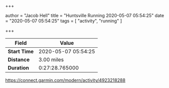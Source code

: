 +++

author = "Jacob Hell"
title = "Huntsville Running 2020-05-07 05:54:25"
date = "2020-05-07 05:54:25"
tags = [
    "activity", "running"
]

+++

<!--more-->

|Field  |Value  |
|--- | --- |
|**Start Time**|2020-05-07 05:54:25|
|**Distance**|3.00 miles|
|**Duration**|0:27:28.765000|

https://connect.garmin.com/modern/activity/4923218288